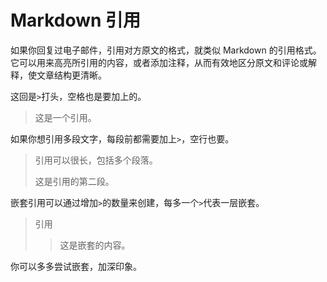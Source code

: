 # Markdown 引用

如果你回复过电子邮件，引用对方原文的格式，就类似 Markdown 的引用格式。它可以用来高亮所引用的内容，或者添加注释，从而有效地区分原文和评论或解释，使文章结构更清晰。

这回是`>`打头，空格也是要加上的。

> 这是一个引用。

如果你想引用多段文字，每段前都需要加上`>`，空行也要。

> 引用可以很长，包括多个段落。
>
> 这是引用的第二段。

嵌套引用可以通过增加`>`的数量来创建，每多一个`>`代表一层嵌套。

> 引用
>>
>> 这是嵌套的内容。

你可以多多尝试嵌套，加深印象。
